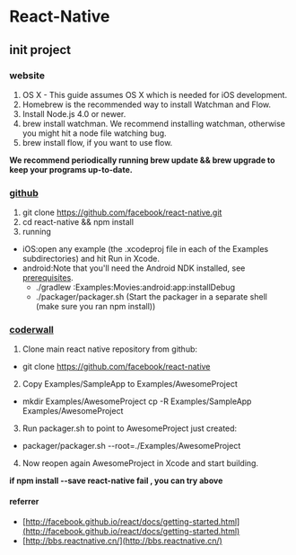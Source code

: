 # React-Native

## init project

### website

1. OS X - This guide assumes OS X which is needed for iOS development.
2. Homebrew is the recommended way to install Watchman and Flow.
3. Install Node.js 4.0 or newer.
4. brew install watchman. We recommend installing watchman, otherwise you might hit a node file watching bug.
5. brew install flow, if you want to use flow.

**We recommend periodically running brew update && brew upgrade to keep your programs up-to-date.**

### [github](https://github.com/facebook/react-native#examples)

1. git clone https://github.com/facebook/react-native.git
2. cd react-native && npm install
3. running
 - iOS:open any example (the .xcodeproj file in each of the Examples subdirectories) and hit Run in Xcode.
 - android:Note that you'll need the Android NDK installed, see [prerequisites](https://github.com/facebook/react-native/blob/master/ReactAndroid/README.md#prerequisites).
   + ./gradlew :Examples:Movies:android:app:installDebug
    + ./packager/packager.sh (Start the packager in a separate shell (make sure you ran npm install))

### [coderwall](https://coderwall.com/p/suvorq/beginning-react-native)

1. Clone main react native repository from github: 
 - git clone https://github.com/facebook/react-native
2. Copy Examples/SampleApp to Examples/AwesomeProject 
 - mkdir Examples/AwesomeProject cp -R Examples/SampleApp Examples/AwesomeProject
3. Run packager.sh to point to AwesomeProject just created: 
 - packager/packager.sh --root=./Examples/AwesomeProject
4. Now reopen again AwesomeProject in Xcode and start building.


**if npm install --save react-native fail , you can try above**

#### referrer

- [http://facebook.github.io/react/docs/getting-started.html](http://facebook.github.io/react/docs/getting-started.html)
- [http://bbs.reactnative.cn/](http://bbs.reactnative.cn/)